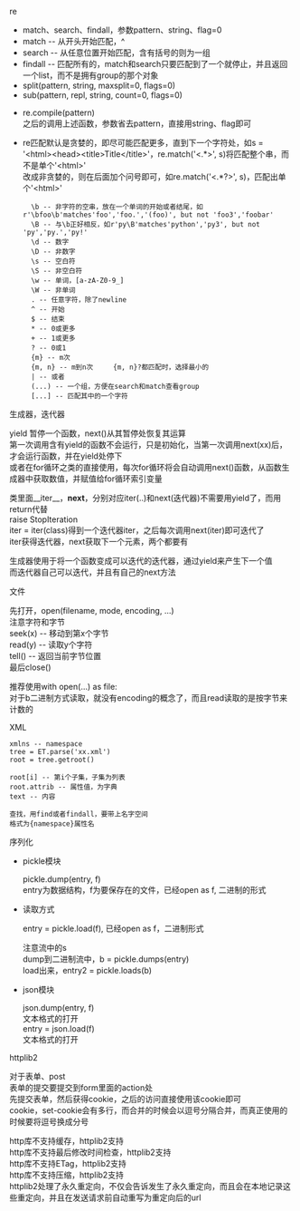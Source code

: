 re

- match、search、findall，参数pattern、string、flag=0
- match -- 从开头开始匹配，^
- search -- 从任意位置开始匹配，含有括号的则为一组
- findall -- 匹配所有的，match和search只要匹配到了一个就停止，并且返回一个list，而不是拥有group的那个对象
- split(pattern, string, maxsplit=0, flags=0)
- sub(pattern, repl, string, count=0, flags=0)

* re.compile(pattern)  
之后的调用上述函数，参数省去pattern，直接用string、flag即可

* re匹配默认是贪婪的，即尽可能匹配更多，直到下一个字符处，如s = '\<html>\<head>\<title>Title\</title>'，re.match('<.\*>', s)将匹配整个串，而不是单个'\<html>'  
改成非贪婪的，则在后面加个问号即可，如re.match('<.*?>', s)，匹配出单个'\<html>'

		\b -- 非字符的空串，放在一个单词的开始或者结尾，如r'\bfoo\b'matches'foo','foo.','(foo)', but not 'foo3','foobar'
		\B -- 与\b正好相反，如r'py\B'matches'python','py3', but not 'py','py.','py!'
		\d -- 数字
		\D -- 非数字
		\s -- 空白符
		\S -- 非空白符
		\w -- 单词，[a-zA-Z0-9_]
		\W -- 非单词
		. -- 任意字符，除了newline
		^ -- 开始
		$ -- 结束
		* -- 0或更多
		+ -- 1或更多
		? -- 0或1
		{m} -- m次
		{m, n} -- m到n次     {m, n}?都匹配时，选择最小的
		| -- 或者
		(...) -- 一个组，方便在search和match查看group
		[...] -- 匹配其中的一个字符

生成器，迭代器

yield 暂停一个函数，next()从其暂停处恢复其运算  
第一次调用含有yield的函数不会运行，只是初始化，当第一次调用next(xx)后，才会运行函数，并在yield处停下  
或者在for循环之类的直接使用，每次for循环将会自动调用next()函数，从函数生成器中获取数值，并赋值给for循环索引变量

类里面__iter__，__next__，分别对应iter(..)和next(迭代器)不需要用yield了，而用return代替  
raise StopIteration  
iter = iter(class)得到一个迭代器iter，之后每次调用next(iter)即可迭代了  
iter获得迭代器，next获取下一个元素，两个都要有

生成器使用于将一个函数变成可以迭代的迭代器，通过yield来产生下一个值  
而迭代器自己可以迭代，并且有自己的next方法

文件

先打开，open(filename, mode, encoding, ...)  
注意字符和字节  
seek(x) -- 移动到第x个字节  
read(y) -- 读取y个字符  
tell() -- 返回当前字节位置  
最后close()

推荐使用with open(...) as file:  
对于b二进制方式读取，就没有encoding的概念了，而且read读取的是按字节来计数的

XML

    xmlns -- namespace
    tree = ET.parse('xx.xml')
    root = tree.getroot()

    root[i] -- 第i个子集，子集为列表
    root.attrib -- 属性值，为字典
    text -- 内容

    查找，用find或者findall，要带上名字空间
    格式为{namespace}属性名

序列化

- pickle模块

    pickle.dump(entry, f)  
    entry为数据结构，f为要保存在的文件，已经open as f, 二进制的形式

- 读取方式

    entry = pickle.load(f), 已经open as f，二进制形式

    注意流中的s  
    dump到二进制流中，b = pickle.dumps(entry)  
    load出来，entry2 = pickle.loads(b)

- json模块

    json.dump(entry, f)  
    文本格式的打开  
    entry = json.load(f)  
    文本格式的打开

httplib2

对于表单、post  
表单的提交要提交到form里面的action处  
先提交表单，然后获得cookie，之后的访问直接使用该cookie即可  
cookie，set-cookie会有多行，而合并的时候会以逗号分隔合并，而真正使用的时候要将逗号换成分号

http库不支持缓存，httplib2支持  
http库不支持最后修改时间检查，httplib2支持  
http库不支持ETag，httplib2支持  
http库不支持压缩，httplib2支持  
httplib2处理了永久重定向，不仅会告诉发生了永久重定向，而且会在本地记录这些重定向，并且在发送请求前自动重写为重定向后的url

